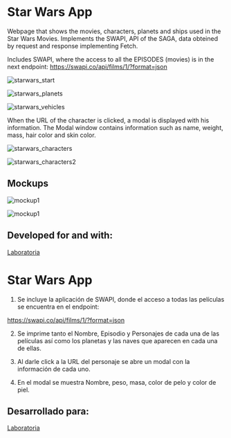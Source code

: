 # Star Wars App #

Webpage that shows the movies, characters, planets and ships used in the Star Wars Movies. Implements the SWAPI, API of the SAGA, data obteined by request and response implementing Fetch.

Includes SWAPI, where the access to all the EPISODES (movies) is in the next endpoint: https://swapi.co/api/films/1/?format=json

![starwars_start](https://user-images.githubusercontent.com/32868919/38158399-e9457312-3450-11e8-8fa4-1a7f6c77c34d.png)

![starwars_planets](https://user-images.githubusercontent.com/32868919/38158449-d379c884-3451-11e8-9e9f-21d013865e9a.png)

![starwars_vehicles](https://user-images.githubusercontent.com/32868919/38158451-d4d30e02-3451-11e8-92d7-f912031bdde8.png)

When the URL of the character is clicked, a modal is displayed with his information. The Modal window contains information such as name, weight, mass, hair color and skin color.

![starwars_characters](https://user-images.githubusercontent.com/32868919/38158452-dad782ba-3451-11e8-8310-f9480b87917f.png)

![starwars_characters2](https://user-images.githubusercontent.com/32868919/38158454-dc02bf60-3451-11e8-952f-a7202fc35316.png)

## Mockups ##

![mockup1](https://user-images.githubusercontent.com/32868919/38158498-9fd2f0fe-3452-11e8-828a-d4ca4372c9c9.png)

![mockup1](https://user-images.githubusercontent.com/32868919/38158500-a21fb068-3452-11e8-840d-45089481b1ed.png)

## Developed for and with: ## 

[Laboratoria](http://laboratoria.la)

# Star Wars App #

1. Se incluye la aplicación de SWAPI, donde el acceso a todas las películas se encuentra en el endpoint:

https://swapi.co/api/films/1/?format=json

2. Se imprime tanto el Nombre, Episodio y Personajes de cada una de las películas así como los planetas y las naves que aparecen en cada una de ellas.

3. Al darle click a la URL del personaje se abre un modal con la información de cada uno.

4. En el modal se muestra Nombre, peso, masa, color de pelo y color de piel.

## Desarrollado para: ##

[Laboratoria](http://laboratoria.la)
